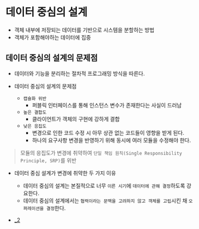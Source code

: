 # 데이터 중심의 설계

- 객체 내부에 저장되는 데이터를 기반으로 시스템을 분할하는 방법
- 객체가 포함해야하는 데이터에 집중

## 데이터 중심의 설계의 문제점

- 데이터와 기능을 분리하는 절차적 프로그래밍 방식을 따른다.

- 데이터 중심의 설계의 문제점
    - `캡슐화 위반`
        - 퍼블릭 인터페이스를 통해 인스턴스 변수가 존재한다는 사실이 드러남
    - `높은 결합도`
        - 클라이언트가 객체의 구현에 강하게 결합
    - `낮은 응집도`
        - 변경으로 인한 코드 수정 시 아무 상관 없는 코드들이 영향을 받게 된다.
        - 하나의 요구사항 변경을 반영하기 위해 동시에 여러 모듈을 수정해야 한다.


> 모듈의 응집도가 변경에 취약하여 `단일 책임 원칙(Single Responsibility Principle, SRP)`를 위반

- 데이터 중심 설계가 변경에 취약한 두 가지 이유
    - 데이터 중심의 설계는 본질적으로 너무 `이른 시기`에 `데이터에 관해 결정`하도록 강요한다.
    - 데이터 중심의 설계에서는 `협력이라는 문맥을 고려하지 않고 객체를 고립`시킨 채 `오퍼레이션을 결정`한다.


- [_2](_2.md)
